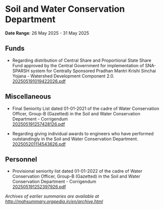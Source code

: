 # Soil and Water Conservation Department

**Date Range**: 26 May 2025 - 31 May 2025


## Funds
- Regarding distribution of Central Share and Proportional State Share Fund approved by the Central Government for implementation of SNA-SPARSH system for Centrally Sponsored Pradhan Mantri Krishi Sinchai Yojana - Watershed Development Component 2.0.\
  [202505191019422026.pdf](https://gr.maharashtra.gov.in/Site/Upload/Government%20Resolutions/English/202505191019422026.pdf)

## Miscellaneous
- Final Seniority List dated 01-01-2021 of the cadre of Water Conservation Officer, Group-B (Gazetted) in the Soil and Water Conservation Department - Corrigendum\
  [202505191257428126.pdf](https://gr.maharashtra.gov.in/Site/Upload/Government%20Resolutions/English/202505191257428126.pdf)

- Regarding giving individual awards to engineers who have performed outstandingly in the Soil and Water Conservation Department.\
  [202505201114543626.pdf](https://gr.maharashtra.gov.in/Site/Upload/Government%20Resolutions/English/202505201114543626.pdf)

## Personnel
- Provisional seniority list dated 01-01-2022 of the cadre of Water Conservation Officer, Group-B (Gazetted) in the Soil and Water Conservation Department - Corrigendum\
  [202505191252397926.pdf](https://gr.maharashtra.gov.in/Site/Upload/Government%20Resolutions/English/202505191252397926.pdf)


*Archives of earlier summaries are available at http://mahsummary.orgpedia.in/en/archive.html*
